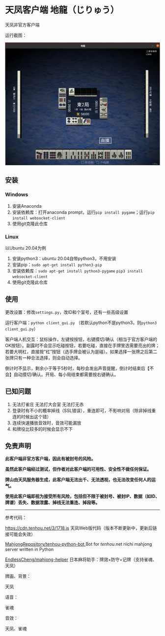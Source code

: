 # 天凤客户端 地龍（じりゅう）

天凤非官方客户端

运行截图：

![image](https://github.com/81100118/Jiryu-release/blob/master/screenshots/1.png)

## 安装

### Windows

1. 安装Anaconda 
2. 安装依赖库：打开anaconda prompt，运行`pip install pygame`；运行`pip install websocket-client`
3. 使用git克隆此仓库

### Linux

以Ubuntu 20.04为例

1. 安装python3：ubuntu 20.04自带python3，不用安装
2. 安装pip：`sudo apt-get install python3-pip`
3. 安装依赖库：`sudo apt-get install python3-pygame`   `pip3 install websocket-client`
4. 使用git克隆此仓库

## 使用

更改设置：修改`settings.py`，改ID和个室号，还有一些高级设置

运行客户端：`python client_gui.py` （若默认python不是python3，则`python3 client_gui.py`）

客户端人机交互：鼠标操作，左键按按钮，右键摸切/确认（相当于官方客户端的OK按钮）。副露时不会显示吃碰按钮，若要吃碰，直接在手牌里选需要亮出的牌；若要大明杠，直接按“杠”按钮（选手牌会被认为是碰）。如果选择一张牌之后第二张牌只有一种合法选择，则会自动选择。

倒计时不显示，剩余小于等于5秒时，每秒会发出声音提醒，倒计时结束后【不会】自动摸切/确认。开局、每小局结束都需要按右键确认。

## 已知问题

1. 无法打雀庄 无法打大会室 无法打无赤
2. 登录时有不小的概率掉线（SSL错误），重连即可，不影响对局（除非掉线重连的时候出这个错）
3. 连续快速播放音效时，音效可能漏放
4. 和牌役比较多的时候会显示不下

## 免责声明

**此客户端非官方客户端，因此有被封号的风险。**

**虽然此客户端经过测试，但作者对此客户端的可用性、安全性不做任何保证。**

**牌山由天凤服务器生成，此客户端无法出千、无法透视，也无法改变任何人的运气。**

**使用此客户端即视为接受所有风险，包括但不限于被封号、被封IP、数据（如ID、牌谱）丢失、数据泄露、掉线无法重连、掉段等。**



****

参考代码：

https://cdn.tenhou.net/3/1718.js 天凤Web版代码（版本不断更新中，更新后链接可能会失效）

[MahjongRepository/tenhou-python-bot ](https://github.com/MahjongRepository/tenhou-python-bot) Bot for *tenhou*.net riichi mahjong server written in Python

[EndlessCheng/mahjong-helper](https://github.com/EndlessCheng/mahjong-helper) 日本麻将助手：牌效+防守+记牌（支持雀魂、天凤）

牌画、背景：

天凤

语音：

雀魂

音效：

天凤、雀魂